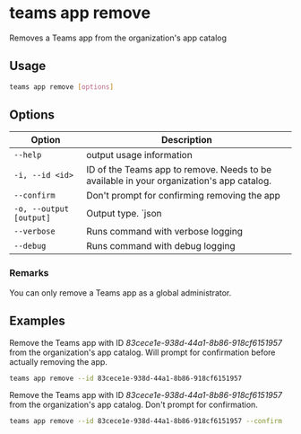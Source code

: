 # teams app remove

Removes a Teams app from the organization's app catalog

## Usage

```sh
teams app remove [options]
```

## Options

Option|Description
------|-----------
`--help`|output usage information
`-i, --id <id>`|ID of the Teams app to remove. Needs to be available in your organization\'s app catalog.
`--confirm`|Don't prompt for confirming removing the app
`-o, --output [output]`|Output type. `json|text`. Default `text`
`--verbose`|Runs command with verbose logging
`--debug`|Runs command with debug logging

### Remarks

You can only remove a Teams app as a global administrator.

## Examples

Remove the Teams app with ID _83cece1e-938d-44a1-8b86-918cf6151957_ from the organization's app catalog. Will prompt for confirmation before actually removing the app.

```sh
teams app remove --id 83cece1e-938d-44a1-8b86-918cf6151957
```

Remove the Teams app with ID _83cece1e-938d-44a1-8b86-918cf6151957_ from the organization's app catalog. Don't prompt for confirmation.

```sh
teams app remove --id 83cece1e-938d-44a1-8b86-918cf6151957 --confirm
```